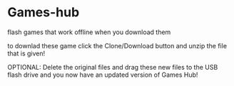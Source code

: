 # Games-hub
flash games that work offline when you download them

to downlad these game click the Clone/Download button and unzip the file that is given!

OPTIONAL: Delete the original files and drag these new files to the USB flash drive and you now have an updated version of Games Hub!
